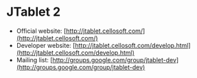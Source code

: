 JTablet 2
=========

- Official website: [http://jtablet.cellosoft.com/](http://jtablet.cellosoft.com/)
- Developer website: [http://jtablet.cellosoft.com/develop.html](http://jtablet.cellosoft.com/develop.html)
- Mailing list: [http://groups.google.com/group/jtablet-dev](http://groups.google.com/group/jtablet-dev)
